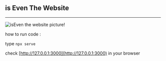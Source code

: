 ## is Even The Website
---
![isEven the website picture!](/sample.png "isEven the website picture")

how to run code :

type `npx serve`

check [http://127.0.0.1:3000](http://127.0.0.1:3000) in your browser
